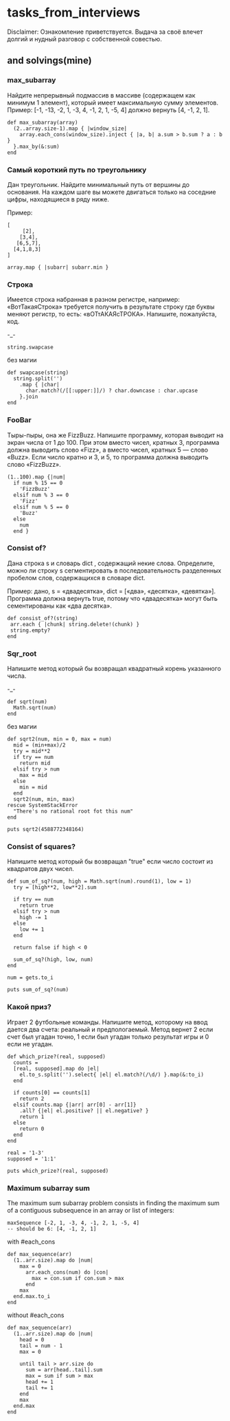 # tasks_from_interviews

Disclaimer: Ознакомление приветствуется. Выдача за своё влечет долгий и нудный разговор с собственной совестью.  

## and solvings(mine)

### max_subarray

Найдите непрерывный подмассив в массиве (содержащем как минимум 1 элемент), который имеет максимальную сумму элементов.
Пример: [-1, -13, -2, 1, -3, 4, -1, 2, 1, -5, 4] должно вернуть [4, -1, 2, 1].

```
def max_subarray(array)
  (2..array.size-1).map { |window_size|
    array.each_cons(window_size).inject { |a, b| a.sum > b.sum ? a : b }
  }.max_by(&:sum)
end 
```

### Самый короткий путь по треугольнику

Дан треугольник. Найдите минимальный путь от вершины до основания. На каждом шаге вы можете двигаться только на соседние цифры, находящиеся в ряду ниже.

Пример:

```
[
     [2],
    [3,4],
   [6,5,7],
  [4,1,8,3]
]
```


```
array.map { |subarr| subarr.min } 
```

### Строка

Имеется строка набранная в разном регистре, например: «ВотТакаяСтрока» требуется получить в результате строку где буквы меняют регистр, то есть: «вОТтАКАЯсТРОКА». Напишите, пожалуйста, код.

-_-
```
string.swapcase
```

без магии
```
def swapcase(string)
  string.split('')
    .map { |char| 
      char.match?(/[[:upper:]]/) ? char.downcase : char.upcase 
    }.join
end 
```

### FooBar

Тыры-пыры, она же FizzBuzz. Напишите программу, которая выводит на экран числа от 1 до 100. При этом вместо чисел, кратных 3, программа должна выводить слово «Fizz», а вместо чисел, кратных 5 — слово «Buzz». Если число кратно и 3, и 5, то программа должна выводить слово «FizzBuzz».

```
(1..100).map {|num| 
  if num % 15 == 0
    'FizzBuzz'
  elsif num % 3 == 0
    'Fizz'
  elsif num % 5 == 0 
    'Buzz'
  else 
    num
  end } 
``` 
### Consist of? 

Дана строка s и словарь dict , содержащий некие слова. Определите, можно ли строку s сегментировать в последовательность разделенных пробелом слов, содержащихся в словаре dict.

Пример: дано, s = «двадесятка», dict = [«два», «десятка», «девятка»]. Программа должна вернуть true, потому что «двадесятка» могут быть сементированы как «два десятка».

```
def consist_of?(string)
 arr.each { |chunk| string.delete!(chunk) }
 string.empty? 
end 
```

### Sqr_root 

Напишите метод который бы возвращал квадратный корень указанного числа. 

-_-

```
def sqrt(num)
  Math.sqrt(num)
end
```
без магии
```
def sqrt2(num, min = 0, max = num)
  mid = (min+max)/2
  try = mid**2
  if try == num
    return mid 
  elsif try > num 
    max = mid 
  else 
    min = mid 
  end 
  sqrt2(num, min, max)
rescue SystemStackError
  "There's no rational root fot this num"
end

puts sqrt2(4588772348164)
```

### Consist of squares? 

Напишите метод который бы возвращал "true" если число состоит из квадратов двух чисел.

```
def sum_of_sq?(num, high = Math.sqrt(num).round(1), low = 1)
  try = [high**2, low**2].sum
  
  if try == num
    return true 
  elsif try > num 
    high -= 1
  else 
    low += 1
  end
  
  return false if high < 0 
  
  sum_of_sq?(high, low, num)
end 

num = gets.to_i

puts sum_of_sq?(num)
```

### Какой приз? 

Играет 2 футбольные команды.
Напишите метод, которому на ввод дается два счета: реальный и предпологаемый.
Метод вернет 2 если счет был угадан точно, 1 если был угадан только результат игры и 0 если не угадан.

```
def which_prize?(real, supposed)
  counts = 
  [real, supposed].map do |el| 
    el.to_s.split('').select{ |el| el.match?(/\d/) }.map(&:to_i) 
  end 
   
  if counts[0] == counts[1]
    return 2 
  elsif counts.map {|arr| arr[0] - arr[1]}
    .all? {|el| el.positive? || el.negative? }
    return 1 
  else
    return 0 
  end 
end 

real = '1-3'
supposed = '1:1'

puts which_prize?(real, supposed)
```

### Maximum subarray sum

The maximum sum subarray problem consists in finding the maximum sum of a contiguous subsequence in an array or list of integers:
```
maxSequence [-2, 1, -3, 4, -1, 2, 1, -5, 4]
-- should be 6: [4, -1, 2, 1]
```

with #each_cons

```
def max_sequence(arr)
  (1..arr.size).map do |num|
    max = 0
      arr.each_cons(num) do |con|
        max = con.sum if con.sum > max
      end
    max
  end.max.to_i
end
```

without #each_cons

```
def max_sequence(arr)
  (1..arr.size).map do |num|
    head = 0
    tail = num - 1
    max = 0

    until tail > arr.size do
      sum = arr[head..tail].sum
      max = sum if sum > max
      head += 1
      tail += 1
    end
    max
  end.max
end
```
